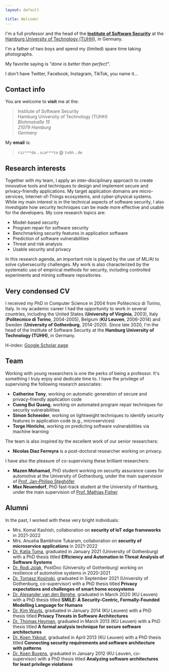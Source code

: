```yaml
---
layout: default

title: Welcome!
---
```


<!--
<div class="box">
    <mark><i class="fas fa-anchor"></i> Wanna come to Hamburg? I'm hiring! <i class="fas fa-anchor"></i></mark> I have a position available at <strong>senior researcher</strong> level. If you have a PhD and are interested, please send me an email with your CV and a statement of why you want to work with me.
</div>
-->

<p>I'm a full professor
<!-- <sup><a href="#section1">1</a></sup> -->
and the head of the <strong><a href="https://www.tuhh.de/softsec" target="_blank">Institute of Software Security</a></strong> at the <a href="https://www.tuhh.de/alt/tuhh/startpage.html" target="_blank">Hamburg University of Technology (TUHH)</a>, in Germany.</p>
<!-- I also hold a part-time position as full professor of software engineering at the University of Gothenburg, in Sweden. -->

<p>I'm a father of two boys and spend my (limited) spare time taking photographs.</p> <!-- a href="https://riccardoscandariato.github.io/photos" target="_blank" -->

<p>My favorite saying is <em>"done is better than perfect"</em>.</p>

<p>I don't have Twitter, Facebook, Instagram, TikTok, you name it...</p>


<h2>Contact info</h2>

<p>You are welcome to <strong>visit</strong> me at the:</p>
<blockquote>
Institute of Software Security<br/>
Hamburg University of Technology (TUHH)<br/>
<em>Blohmstra&szlig;e 15</em><br/>
<em>21079 Hamburg</em><br/>
<em>Germany</em>
</blockquote>

<!--
<p>
    (see <a href="https://www.google.com/maps/place/Blohmstraße+15,+21079+Hamburg/@53.4662432,9.9779913,17z" target="_blank">map</a>)
</p>
-->

<p>My <strong>email</strong> is:</p>
<blockquote>
<code>ric***do</code> <strong>.</strong> <code>sca***to</code> @ <code>tuhh</code> <strong>.</strong> <code>de</code>
</blockquote>


<h2>Research interests</h2>

<!--
<p>My work focuses on the design of secure and privacy-friendly applications, particularly in the realms of &mu;-services, IoT ecosystems, and cyber-physical systems (e.g., automotive). 
My research goal is to build <strong>round-trip security &amp; privacy engineering methods</strong>, which are based on lightweight design models and connect the design models with the implementation code. 
In this research agenda, an important role is played by the use of ML/AI, as well as the adoption security-oriented intelligent agents.
My work is also characterized by the systematic use of <strong>empirical methods for security</strong>, including controlled experiments and mining software repositories.
</p>
-->

<p>
Together with my team, I apply an inter-disciplinary approach to create innovative tools and techniques to design and implement secure and privacy-friendly applications. 
My target application domains are micro-services, Internet-of-Things ecosystems, and cyber-physical systems. 
While my main interest is in the technical aspects of software security, I also investigate how security techniques can be made more effective and usable for the developers. 
My core research topics are:
<ul>
<li>Model-based security</li>
<li>Program repair for software security</li>
<li>Benchmarking security features in application software</li>
<li>Prediction of software vulnerabilities</li>
<li>Threat and risk analysis</li>
<li>Usable security and privacy</li>
</ul>
In this research agenda, an important role is played by the use of ML/AI to solve cybersecurity challenges.
My work is also characterized by the systematic use of empirical methods for security, including controlled experiments and mining software repositories.
</p>

<h2>Very condensed CV</h2>

<p>I received my PhD in Computer Science in 2004 from Politecnico di Torino, Italy. 
In my academic career I had the opportunity to work in several countries, including the United States (<strong>University of Virginia</strong>, 2003), Italy (<strong>Politecnico di Torino</strong>, 2004-2005), Belgium (<strong>KU Leuven</strong>, 2006-2014) and Sweden (<strong>University of Gothenburg</strong>, 2014-2020).
Since late 2020, I'm the head of the Institute of Software Security at the <strong>Hamburg University of Technology (TUHH)</strong>, in Germany.</p>

<p>H-index: <a href="http://scholar.google.com/citations?user=xul68AwAAAAJ" target="_blank">Google Scholar page</a>

<h2>Team</h2>

<p>Working with young researchers is one the perks of being a professor. It's something I truly enjoy and dedicate time to. I have the privilege of supervising the following research associates:</p>
<ul>
<!-- li><strong>Anusha Bambhore Tukaram</strong>, working on security analysis of microservice application software</li -->
<li><strong>Catherine Tony</strong>, working on automatic generation of secure and privacy-friendly application code</li>
<li><strong>Cuong Bui Quang</strong>, working on automated program repair techniques for security vulnerabilities</li>
<!-- li><strong>Komal Kashish</strong>, working on the design and implementation of secure applications in the domain of Internet of Things (IoT)</li -->
<li><strong>Simon Schneider</strong>, working on lightweight techniques to identify security features in application code (e.g., microservices)</li>
<li><strong>Torge Hinrichs</strong>, working on predicting software vulnerabilities via machine learning</li>
<!-- , co-supervised with <a href="https://www.haw-hamburg.de/en/university/employees/detail/person/person/show/bettina-buth/172/" target="_blank">Prof. Bettina Buth</a> of HAW Hamburg</li -->
</ul>

<p>The team is also inspired by the excellent work of our senior researchers:
<ul>
<li><strong>Nicolas Diaz Ferreyra</strong> is a post-doctoral researcher working on privacy.</li>	
</ul>

<p>I have also the pleasure of co-supervising these brilliant researchers:</p>
<ul>
<li><strong>Mazen Mohamad</strong>, PhD student working on security assurance cases for automotive at the University of Gothenburg, under the main supervision of <a href="https://jpsteghofer.net" target="_blank">Prof. Jan-Philipp Stegh&ouml;fer</a></li>
<li><strong>Max Neuendorf</strong>, PhD fast-track student at the University of Hamburg, under the main supervision of <a href="https://www.inf.uni-hamburg.de/inst/ab/snp/team/fischer.html" target="_blank">Prof. Mathias Fisher</a></li>	
</ul>

<h2>Alumni</h2>

<p>In the past, I worked with these very bright individuals:

<ul>
<li>Mrs. Komal Kashish, collaboration on <strong>security of IoT edge frameworks</strong> in 2021-2022</li>
<li>Mrs. Anusha Bambhore Tukaram, collaboration on <strong>security of microservice applications</strong> in 2021-2022</li>
<li><a href="https://katjatuma.github.io" target="_blank">Dr. Katja Tuma</a>, graduated in January 2021 (University of Gothenburg) with a PhD thesis titled <strong>Efficiency and Automation in Threat Analysis of Software Systems</strong></li>
<li><a href="http://www.rodijolak.com" target="_blank">Dr. Rodi Jolak</a>, PostDoc (University of Gothenburg) working on resilience of automotive systems in 2020-2021</li>
<li><a href="https://research.chalmers.se/publication/525467" target="_blank">Dr. Tomasz Kosinski</a>, graduated in September 2021 (University of Gothenburg, co-supervisor) with a PhD thesis titled <strong>Privacy expectations and challenges of smart home ecosystems</strong></li>
<li><a href="https://distrinet.cs.kuleuven.be/people/alex" target="_blank">Dr. Alexander van den Berghe</a>, graduated in March 2020 (KU Leuven) with a PhD thesis titled <strong>SMILE: A Security-Centric, Formally-Founded Modelling Language for Humans</strong></li>
<li><a href="https://scholar.google.com/citations?user=Mt9ot9UAAAAJ&hl=en" target="_blank">Dr. Kim Wuyts</a>, graduated in January 2014 (KU Leuven) with a PhD thesis titled <strong>Privacy Threats in Software Architectures</strong></li>
<li><a href="https://scholar.google.com/citations?user=I4SiG-IAAAAJ&hl=en" target="_blank">Dr. Thomas Heyman</a>, graduated in March 2013 (KU Leuven) with a PhD thesis titled <strong>A formal analysis technique for secure software architectures</strong></li>
<li><a href="https://scholar.google.com/citations?user=xxSyH2UAAAAJ&hl=en" target="_blank">Dr. Koen Yskout</a>, graduated in April 2013 (KU Leuven) with a PhD thesis titled <strong>Connecting security requirements and software architecture with patterns</strong></li>
<li><a href="https://scholar.google.com/citations?user=QhaG3XEAAAAJ&hl=en" target="_blank">Dr. Koen Buyens</a>, graduated in January 2012 (KU Leuven, co-supervisor) with a PhD thesis titled <strong>Analyzing software architectures for least privilege violations</strong></li>
</ul>
</p>

<!--
<hr>
<p id="section1" class="footnote"><sup>1</sup> W3 position, if you are familiar with the German academic system.</p>
-->
